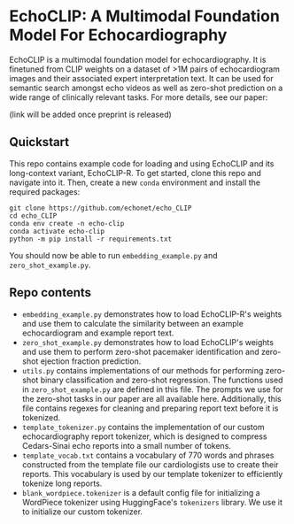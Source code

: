 # EchoCLIP: A Multimodal Foundation Model For Echocardiography

EchoCLIP is a multimodal foundation model for echocardiography. It is finetuned from CLIP weights on a dataset of >1M pairs of echocardiogram images and their associated expert interpretation text. It can be used for semantic search amongst echo videos as well as zero-shot prediction on a wide range of clinically relevant tasks. For more details, see our paper:

(link will be added once preprint is released)
<!-- [Multimodal Foundation Models For Echocardiogram Interpretation](https://arxiv.org/abs/) -->

## Quickstart

This repo contains example code for loading and using EchoCLIP and its long-context variant, EchoCLIP-R. To get started, clone this repo and navigate into it. Then, create a new `conda` environment and install the required packages:

```
git clone https://github.com/echonet/echo_CLIP
cd echo_CLIP
conda env create -n echo-clip
conda activate echo-clip
python -m pip install -r requirements.txt
```
You should now be able to run `embedding_example.py` and `zero_shot_example.py`.

## Repo contents

* `embedding_example.py` demonstrates how to load EchoCLIP-R's weights and use them to calculate the similarity between an example echocardiogram and example report text.
* `zero_shot_example.py` demonstrates how to load EchoCLIP's weights and use them to perform zero-shot pacemaker identification and zero-shot ejection fraction prediction.
* `utils.py` contains implementations of our methods for performing zero-shot binary classification and zero-shot regression. The functions used in `zero_shot_example.py` are defined in this file. The prompts we use for the zero-shot tasks in our paper are all available here. Additionally, this file contains regexes for cleaning and preparing report text before it is tokenized.
* `template_tokenizer.py` contains the implementation of our custom echocardiography report tokenizer, which is designed to compress Cedars-Sinai echo reports into a small number of tokens.
* `template_vocab.txt` contains a vocabulary of 770 words and phrases constructed from the template file our cardiologists use to create their reports. This vocabulary is used by our template tokenizer to efficiently tokenize long reports.
* `blank_wordpiece.tokenizer` is a default config file for initializing a WordPiece tokenizer using HuggingFace's `tokenizers` library. We use it to initialize our custom tokenizer.
